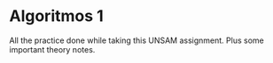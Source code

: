 # Algoritmos 1
All the practice done while taking this UNSAM assignment. Plus some important theory notes.
